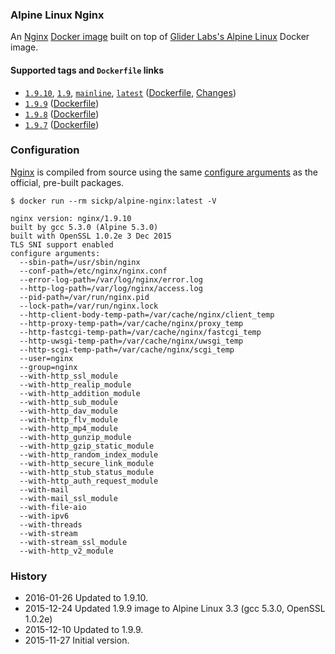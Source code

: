 ### Alpine Linux Nginx

An [Nginx][nginx] [Docker image][alpine_nginx] built on top of [Glider Labs's Alpine Linux][gliderlabs_alpine] Docker image.


#### Supported tags and `Dockerfile` links

* [`1.9.10`][dockerfile_1_9_10], [`1.9`][dockerfile_1_9_10], [`mainline`][dockerfile_1_9_10], [`latest`][dockerfile_1_9_10] ([Dockerfile][dockerfile_1_9_10], [Changes][nginx_changes])
* [`1.9.9`][dockerfile_1_9_9] ([Dockerfile][dockerfile_1_9_9])
* [`1.9.8`][dockerfile_1_9_8] ([Dockerfile][dockerfile_1_9_8])
* [`1.9.7`][dockerfile_1_9_7] ([Dockerfile][dockerfile_1_9_7])


### Configuration

[Nginx][nginx] is compiled from source using the same [configure arguments][nginx_configure] as the official, pre-built packages.

```ash
$ docker run --rm sickp/alpine-nginx:latest -V
```

```
nginx version: nginx/1.9.10
built by gcc 5.3.0 (Alpine 5.3.0)
built with OpenSSL 1.0.2e 3 Dec 2015
TLS SNI support enabled
configure arguments:
  --sbin-path=/usr/sbin/nginx
  --conf-path=/etc/nginx/nginx.conf
  --error-log-path=/var/log/nginx/error.log
  --http-log-path=/var/log/nginx/access.log
  --pid-path=/var/run/nginx.pid
  --lock-path=/var/run/nginx.lock
  --http-client-body-temp-path=/var/cache/nginx/client_temp
  --http-proxy-temp-path=/var/cache/nginx/proxy_temp
  --http-fastcgi-temp-path=/var/cache/nginx/fastcgi_temp
  --http-uwsgi-temp-path=/var/cache/nginx/uwsgi_temp
  --http-scgi-temp-path=/var/cache/nginx/scgi_temp
  --user=nginx
  --group=nginx
  --with-http_ssl_module
  --with-http_realip_module
  --with-http_addition_module
  --with-http_sub_module
  --with-http_dav_module
  --with-http_flv_module
  --with-http_mp4_module
  --with-http_gunzip_module
  --with-http_gzip_static_module
  --with-http_random_index_module
  --with-http_secure_link_module
  --with-http_stub_status_module
  --with-http_auth_request_module
  --with-mail
  --with-mail_ssl_module
  --with-file-aio
  --with-ipv6
  --with-threads
  --with-stream
  --with-stream_ssl_module
  --with-http_v2_module
```

### History

- 2016-01-26 Updated to 1.9.10.
- 2015-12-24 Updated 1.9.9 image to Alpine Linux 3.3 (gcc 5.3.0, OpenSSL 1.0.2e)
- 2015-12-10 Updated to 1.9.9.
- 2015-11-27 Initial version.

[alpine_nginx]:      https://hub.docker.com/r/sickp/alpine-nginx/
[gliderlabs_alpine]: https://hub.docker.com/r/gliderlabs/alpine/
[dockerfile_1_9_10]: https://github.com/sickp/docker-alpine-nginx/tree/master/versions/1.9.10/Dockerfile
[dockerfile_1_9_9]:  https://github.com/sickp/docker-alpine-nginx/tree/master/versions/1.9.9/Dockerfile
[dockerfile_1_9_8]:  https://github.com/sickp/docker-alpine-nginx/tree/master/versions/1.9.8/Dockerfile
[dockerfile_1_9_7]:  https://github.com/sickp/docker-alpine-nginx/tree/master/versions/1.9.7/Dockerfile
[nginx]:             http://nginx.org/
[nginx_changes]:     http://nginx.org/en/CHANGES
[nginx_configure]:   http://nginx.org/en/linux_packages.html#mainline

